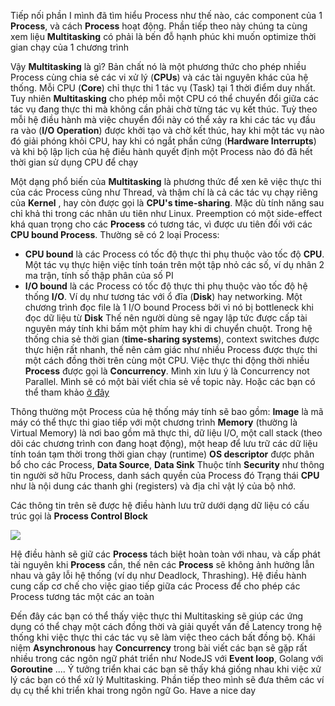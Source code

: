 Tiếp nối phần I mình đã tìm hiểu Process như thế nào, các component của 1 **Process**, và cách **Process** hoạt động. Phần tiếp theo này chúng ta cùng xem liệu **Multitasking** có phải là bến đỗ hạnh phúc khi muốn optimize thời gian chạy của 1 chương trình

Vậy **Multitasking** là gì? Bản chất nó là một phương thức cho phép nhiều Process cùng chia sẻ các vi xử lý (**CPUs**) và các tài nguyên khác của hệ thống. Mỗi CPU (**Core**) chỉ thực thi 1 tác vụ (Task) tại 1 thời điểm duy nhất. Tuy nhiên **Multitasking** cho phép mỗi một CPU có thể chuyển đổi giữa các tác vụ đang thực thi mà không cần phải chờ từng tác vụ kết thúc. Tuỳ theo mỗi hệ điều hành mà việc chuyển đổi này có thể xảy ra khi các tác vụ đầu ra vào (**I/O Operation**) được khởi tạo và chờ kết thúc, hay khi một tác vụ nào đó giải phóng khỏi CPU, hay khi có ngắt phần cứng (**Hardware Interrupts**) và khi bộ lập lịch của hệ điều hành quyết định một Process nào đó đã hết thời gian sử dụng CPU để chạy

Một dạng phổ biến của **Multitasking** là phương thức để xen kẽ việc thực thi của các Process cũng như Thread, và thậm chí là cả các tác vụ chạy riêng của **Kernel** , hay còn được gọi là **CPU's time-sharing**.  Mặc dù tính năng sau chỉ khả thi trong các nhân ưu tiên như Linux. Preemption có một side-effect khá quan trọng cho các **Process** có tương tác, vì được ưu tiên đối với các **CPU bound Process**. Thường sẽ có 2 loại Process: 
* **CPU bound** là các Process có tốc độ thực thi phụ thuộc vào tốc độ **CPU**. Một tác vụ thực hiện việc tính toán trên một tập nhỏ các số, ví dụ nhân 2 ma trận, tính số thập phân của số PI
* **I/O bound** là các Process có tốc độ thực thi phụ thuộc vào tốc độ hệ thống **I/O**. Ví dụ như tương tác với ổ đĩa (**Disk**) hay networking. Một chương trình đọc file là 1 I/O bound Process bởi vì nó bị bottleneck khi đọc dữ liệu từ **Disk**
Thế nên người dùng sẽ ngay lập tức được cấp tài nguyên máy tính khi bấm một phím hay khi di chuyển chuột. Trong hệ thống chia sẻ thời gian (**time-sharing systems**), context switches được thực hiện rất nhanh, thế nên cảm giác như nhiều Process được thực thi một cách đồng thời trên cùng một CPU. Việc thực thi động thời nhiều **Process** được gọi là **Concurrency**. Mình xin lưu ý là Concurrency not Parallel. Mình sẽ có một bài viết chia sẻ về topic này. Hoặc các bạn có thể tham khảo [ở đây](https://medium.com/@itIsMadhavan/concurrency-vs-parallelism-a-brief-review-b337c8dac350#:~:text=makes%20them%20different.-,Concurrency%20is%20about%20dealing%20with%20lots%20of%20things%20at%20once,at%20the%20same%20time%20instant.)

Thông thường một Process của hệ thống máy tính sẽ bao gồm:
**Image** là mã máy có thể thực thi giao tiếp với một chương trình
**Memory** (thường là Virtual Memory) là nơi bao gồm mã thực thi, dữ liệu I/O, một call stack (theo dõi các chương trình con đang hoạt động), một heap để lưu trữ các dữ liệu tính toán tạm thời trong thời gian chạy (runtime)
**OS descriptor** được phân bổ cho các Process, **Data Source**, **Data Sink**
Thuộc tính **Security** như thông tin người sở hữu Process, danh sách quyền của Process đó
Trạng thái **CPU** như là nội dung các thanh ghi (registers) và địa chỉ vật lý của bộ nhớ.

Các thông tin trên sẽ được hệ điều hành lưu trữ dưới dạng dữ liệu có cấu trúc gọi là **Process Control Block**

![](https://images.viblo.asia/4d693fe8-1a14-4df2-97e4-c67f90d20a89.png)

Hệ điều hành sẽ giữ các **Process** tách biệt hoàn toàn với nhau, và cấp phát tài nguyên khi **Process** cần, thế nên các **Process** sẽ không ảnh hưởng lẫn nhau và gây lỗi hệ thống (ví dụ như Deadlock, Thrashing). Hệ điều hành cung cấp cơ chế cho việc giao tiếp giữa các Process để cho phép các Process tương tác một các an toàn

Đến đây các bạn có thể thấy việc thực thi Multitasking sẽ giúp các ứng dụng có thể chạy một cách đồng thời và giải quyết vấn đề Latency trong hệ thống khi việc thực thi các tác vụ sẽ làm việc theo cách bất đồng bộ. Khái niệm **Asynchronous** hay **Concurrency** trong bài viết các bạn sẽ gặp rất nhiều trong các ngôn ngữ phát triển như NodeJS với **Event loop**, Golang với **Goroutine** .... Ý tưởng triển khai các bạn sẽ thấy khá giống nhau khi việc xử lý các bạn có thể xử lý Multitasking. Phần tiếp theo mình sẽ đưa thêm các ví dụ cụ thể khi triển khai trong ngôn ngữ Go. Have a nice day